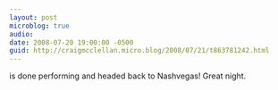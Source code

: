```yaml
---
layout: post
microblog: true
audio: 
date: 2008-07-20 19:00:00 -0500
guid: http://craigmcclellan.micro.blog/2008/07/21/t863781242.html
---
```

is done performing and headed back to Nashvegas! Great night.
